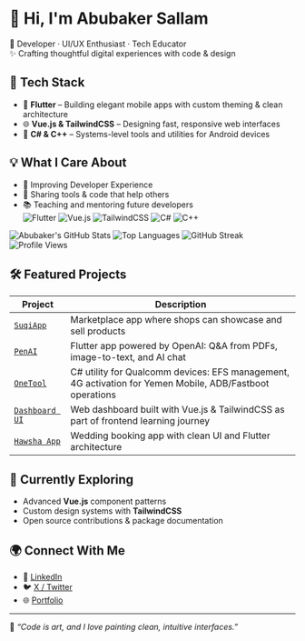 # 👋 Hi, I'm Abubaker Sallam

🎯 Developer · UI/UX Enthusiast · Tech Educator  
✨ Crafting thoughtful digital experiences with code & design

## 🔧 Tech Stack
- 💙 **Flutter** – Building elegant mobile apps with custom theming & clean architecture  
- 🌐 **Vue.js & TailwindCSS** – Designing fast, responsive web interfaces  
- 🧰 **C# & C++** – Systems-level tools and utilities for Android devices  

## 💡 What I Care About
- 🧪 Improving Developer Experience  
- 🚀 Sharing tools & code that help others  
- 📚 Teaching and mentoring future developers  
![Flutter](https://img.shields.io/badge/Flutter-02569B?style=for-the-badge&logo=flutter&logoColor=white)
![Vue.js](https://img.shields.io/badge/Vue.js-35495E?style=for-the-badge&logo=vue.js&logoColor=4FC08D)
![TailwindCSS](https://img.shields.io/badge/TailwindCSS-38B2AC?style=for-the-badge&logo=tailwind-css&logoColor=white)
![C#](https://img.shields.io/badge/C%23-239120?style=for-the-badge&logo=c-sharp&logoColor=white)
![C++](https://img.shields.io/badge/C++-00599C?style=for-the-badge&logo=c%2B%2B&logoColor=white)

![Abubaker's GitHub Stats](https://github-readme-stats.vercel.app/api?username=AbubakerSallam&show_icons=true&theme=radical)
![Top Languages](https://github-readme-stats.vercel.app/api/top-langs/?username=AbubakerSallam&layout=compact&theme=radical)
![GitHub Streak](https://streak-stats.demolab.com?user=AbubakerSallam&theme=radical)
![Profile Views](https://komarev.com/ghpvc/?username=AbubakerSallam&style=for-the-badge)
## 🛠️ Featured Projects

| Project | Description |
|--------|-------------|
| [`SuqiApp`](https://github.com/AbubakerSallam/SuqiApp) | Marketplace app where shops can showcase and sell products |
| [`PenAI`](https://github.com/AbubakerSallam/penai) | Flutter app powered by OpenAI: Q&A from PDFs, image-to-text, and AI chat |
| [`OneTool`](https://github.com/AbubakerSallam/OneTool) | C# utility for Qualcomm devices: EFS management, 4G activation for Yemen Mobile, ADB/Fastboot operations |
| [`Dashboard UI`](https://github.com/AbubakerSallam/dashboard-screen-tailwindcss-vuejs-app) | Web dashboard built with Vue.js & TailwindCSS as part of frontend learning journey |
| [`Hawsha App`](https://github.com/AbubakerSallam/Hawsha-Flutter-App) | Wedding booking app with clean UI and Flutter architecture |

## 🌱 Currently Exploring
- Advanced **Vue.js** component patterns  
- Custom design systems with **TailwindCSS**  
- Open source contributions & package documentation  

## 🌍 Connect With Me
- 💼 [LinkedIn](https://www.linkedin.com/in/abubakersallam)  
- 🐦 [X / Twitter](https://x.com/Abubakersalla_m)  
- 🌐 [Portfolio](https://abubakersallam.netlify.app)

---

💬 *“Code is art, and I love painting clean, intuitive interfaces.”*
